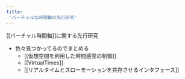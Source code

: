 ```yaml
---
title:
 'バーチャルな時間軸の先行研究'
---
```


[[バーチャル時間軸]]に関する先行研究
- 色々見つかってるのでまとめる
    - [[仮想空間を利用した時間感覚の制御]]
    - [[VirtualTimes]]
    - [[リアルタイムとスローモーションを共存させるインタフェース]]
